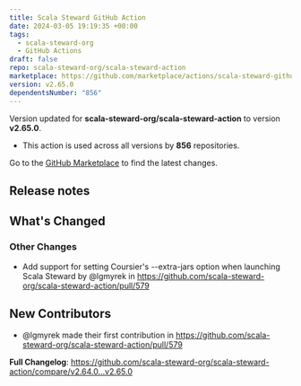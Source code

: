```yaml
---
title: Scala Steward GitHub Action
date: 2024-03-05 19:19:35 +00:00
tags:
  - scala-steward-org
  - GitHub Actions
draft: false
repo: scala-steward-org/scala-steward-action
marketplace: https://github.com/marketplace/actions/scala-steward-github-action
version: v2.65.0
dependentsNumber: "856"
---
```



Version updated for **scala-steward-org/scala-steward-action** to version **v2.65.0**.
- This action is used across all versions by **856** repositories.

Go to the [GitHub Marketplace](https://github.com/marketplace/actions/scala-steward-github-action) to find the latest changes.

## Release notes

<!-- Release notes generated using configuration in .github/release.yml at v2.65.0 -->

## What's Changed
### Other Changes
* Add support for setting Coursier's --extra-jars option when launching Scala Steward by @lgmyrek in https://github.com/scala-steward-org/scala-steward-action/pull/579

## New Contributors
* @lgmyrek made their first contribution in https://github.com/scala-steward-org/scala-steward-action/pull/579

**Full Changelog**: https://github.com/scala-steward-org/scala-steward-action/compare/v2.64.0...v2.65.0
